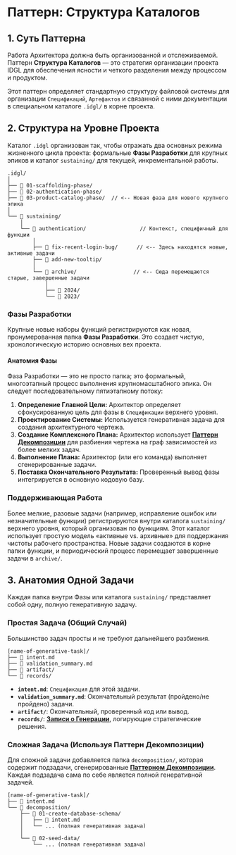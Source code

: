 # Паттерн: Структура Каталогов

## 1. Суть Паттерна
Работа Архитектора должна быть организованной и отслеживаемой. Паттерн **Структура Каталогов** — это стратегия организации проекта IDGL для обеспечения ясности и четкого разделения между процессом и продуктом.

Этот паттерн определяет стандартную структуру файловой системы для организации `Спецификаций`, `Артефактов` и связанной с ними документации в специальном каталоге `.idgl/` в корне проекта.

## 2. Структура на Уровне Проекта
Каталог `.idgl` организован так, чтобы отражать два основных режима жизненного цикла проекта: формальные **Фазы Разработки** для крупных эпиков и каталог `sustaining/` для текущей, инкрементальной работы.

```
.idgl/
│
├── 📁 01-scaffolding-phase/
├── 📁 02-authentication-phase/
├── 📁 03-product-catalog-phase/  // <-- Новая фаза для нового крупного эпика
│
└── 📁 sustaining/
    │
    └── 📁 authentication/                 // Контекст, специфичный для функции
        │
        ├── 📁 fix-recent-login-bug/      // <-- Здесь находятся новые, активные задачи
        ├── 📁 add-new-tooltip/
        │
        └── 📁 archive/                  // <-- Сюда перемещаются старые, завершенные задачи
            │
            ├── 📁 2024/
            └── 📁 2023/
```

### Фазы Разработки
Крупные новые наборы функций регистрируются как новая, пронумерованная папка **Фазы Разработки**. Это создает чистую, хронологическую историю основных вех проекта.

#### Анатомия Фазы
Фаза Разработки — это не просто папка; это формальный, многоэтапный процесс выполнения крупномасштабного эпика. Он следует последовательному пятиэтапному потоку:

1.  **Определение Главной Цели:** Архитектор определяет сфокусированную цель для фазы в `Спецификации` верхнего уровня.
2.  **Проектирование Системы:** Используется генеративная задача для создания архитектурного чертежа.
3.  **Создание Комплексного Плана:** Архитектор использует **[Паттерн Декомпозиции](./03-Pattern-Decomposition.md)** для разбиения чертежа на граф зависимостей из более мелких задач.
4.  **Выполнение Плана:** Архитектор (или его команда) выполняет сгенерированные задачи.
5.  **Поставка Окончательного Результата:** Проверенный вывод фазы интегрируется в основную кодовую базу.

### Поддерживающая Работа
Более мелкие, разовые задачи (например, исправление ошибок или незначительные функции) регистрируются внутри каталога `sustaining/` верхнего уровня, который организован по функциям. Этот каталог использует простую модель «активные vs. архивные» для поддержания чистоты рабочего пространства. Новые задачи создаются в корне папки функции, и периодический процесс перемещает завершенные задачи в `archive/`.

## 3. Анатомия Одной Задачи
Каждая папка внутри Фазы или каталога `sustaining/` представляет собой одну, полную генеративную задачу.

### Простая Задача (Общий Случай)
Большинство задач просты и не требуют дальнейшего разбиения.

```
[name-of-generative-task]/
├── 📄 intent.md
├── 📄 validation_summary.md
├── 📁 artifact/
└── 📁 records/
```
*   **`intent.md`**: `Спецификация` для этой задачи.
*   **`validation_summary.md`**: Окончательный результат (пройдено/не пройдено) задачи.
*   **`artifact/`**: Окончательный, проверенный код или вывод.
*   **`records/`**: **[Записи о Генерации](./06-Pattern-Generation-Record.md)**, логирующие стратегические решения.

### Сложная Задача (Используя Паттерн Декомпозиции)
Для сложной задачи добавляется папка `decomposition/`, которая содержит подзадачи, сгенерированные **[Паттерном Декомпозиции](./03-Pattern-Decomposition.md)**. Каждая подзадача сама по себе является полной генеративной задачей.

```
[name-of-generative-task]/
├── 📄 intent.md
└── 📁 decomposition/
    ├── 📁 01-create-database-schema/
    │   ├── 📄 intent.md
    │   └── ... (полная генеративная задача)
    │
    └── 📁 02-seed-data/
        └── ... (полная генеративная задача)
```
